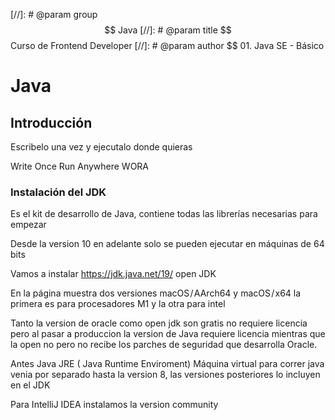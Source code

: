 [//]: # @param group $$ Java
[//]: # @param title $$ Curso de Frontend Developer
[//]: # @param author $$ 01. Java SE - Básico

# Java

## Introducción

Escribelo una vez y ejecutalo donde quieras

Write Once Run Anywhere WORA

### Instalación del JDK

Es el kit de desarrollo de Java, contiene todas las librerías necesarias para empezar

Desde la version 10 en adelante solo se pueden ejecutar en máquinas de 64 bits

Vamos a instalar https://jdk.java.net/19/ open JDK

En la página muestra dos versiones macOS / AArch64 y macOS / x64 la primera es para procesadores M1 y la otra para intel

Tanto la version de oracle como open jdk son gratis no requiere licencia pero al pasar a produccion la version de Java requiere licencia mientras que la open no pero no recibe los parches de seguridad que desarrolla Oracle.

Antes Java JRE ( Java Runtime Enviroment) Máquina virtual para correr java venia por separado hasta la version 8, las versiones posteriores lo incluyen en el JDK

Para IntelliJ IDEA instalamos la version community
